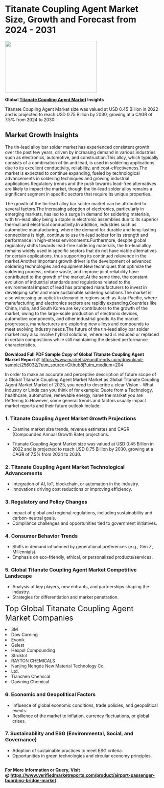 <H1>Titanate Coupling Agent Market Size, Growth and Forecast from 2024 - 2031</H1><img class="aligncenter size-medium wp-image-584254" src="https://thirdeyenews.in/wp-content/uploads/2024/09/Global-Market-Research-300x168.jpeg" alt="" width="300" height="168" /><p><strong>Global&nbsp;<a href="https://www.marketsizeandtrends.com/download-sample/256032/?utm_source=Github8j?utm_medium=204">Titanate Coupling Agent Market</a> Insights</strong></p><p>Titanate Coupling Agent Market size was valued at USD 0.45 Billion in 2022 and is projected to reach USD 0.75 Billion by 2030, growing at a CAGR of 7.5% from 2024 to 2030.</p><p><h2>Market Growth Insights</h2> <p>The tin-lead alloy bar solder market has experienced consistent growth over the past few years, driven by increasing demand in various industries such as electronics, automotive, and construction.This alloy, which typically consists of a combination of tin and lead, is used in soldering applications due to its excellent conductivity, reliability, and cost-effectiveness.The market is expected to continue expanding, fueled by technological advancements in soldering techniques and growing industrial applications.Regulatory trends and the push towards lead-free alternatives are likely to impact the market, though the tin-lead solder alloy remains a significant segment in specific sectors that require its unique properties.</p> <p>The growth of the tin-lead alloy bar solder market can be attributed to several factors.The increasing adoption of electronics, particularly in emerging markets, has led to a surge in demand for soldering materials, with tin-lead alloy being a staple in electronic assemblies due to its superior thermal and electrical conductivity.In addition, industries such as automotive manufacturing, where the demand for durable and long-lasting connections is high, continue to use tin-lead solder for its strength and performance in high-stress environments.Furthermore, despite global regulatory shifts towards lead-free soldering materials, the tin-lead alloy remains widely used in specific sectors that do not have viable alternatives for certain applications, thus supporting its continued relevance in the market.Another important growth driver is the development of advanced soldering technologies and equipment.New techniques that optimize the soldering process, reduce waste, and improve joint reliability have contributed to the growth of the market.At the same time, the constant evolution of industrial standards and regulations related to the environmental impact of lead has prompted manufacturers to invest in developing safer and more sustainable soldering solutions.The market is also witnessing an uptick in demand in regions such as Asia-Pacific, where manufacturing and electronics sectors are rapidly expanding.Countries like China, India, and South Korea are key contributors to the growth of the market, owing to the large-scale production of electronic devices, automotive components, and other industrial goods.As the market progresses, manufacturers are exploring new alloys and compounds to meet evolving industry needs.The future of the tin-lead alloy bar solder market may also involve hybrid solutions, where lead is reduced or replaced in certain compositions while still maintaining the desired performance characteristics.<p><span class=""><strong>Download Full PDF Sample Copy of Global Titanate Coupling Agent Market Report</strong> @ <a href="https://www.marketsizeandtrends.com/download-sample/256032/?utm_source=Github8j?utm_medium=204" target="_blank">https://www.marketsizeandtrends.com/download-sample/256032/?utm_source=Github8j?utm_medium=204</a></span></p><p>In order to make an accurate and perceptive description of future scope of a Global&nbsp;Titanate Coupling Agent Market Market as Global&nbsp;Titanate Coupling Agent Market Market of 2025, you need to describe a clear Vision &ndash; What Industry or Linda can you think of for example: Quote from a Technology, healthcare, automotive, renewable energy, name the market you are Reffering to.However, some general trends and factors usually impact market reports and their future outlook include:</p><h3>1.&nbsp;<strong>Titanate Coupling Agent Market Growth Projections</strong></h3><ul><li>Examine market size trends, revenue estimates and CAGR (Compounded Annual Growth Rate) projections.</li><li><p>Titanate Coupling Agent Market size was valued at USD 0.45 Billion in 2022 and is projected to reach USD 0.75 Billion by 2030, growing at a CAGR of 7.5% from 2024 to 2030.</p></li></ul><h3>2.&nbsp;<strong>Titanate Coupling Agent Market Technological Advancements</strong></h3><ul><li>Integration of AI, IoT, blockchain, or automation in the industry.</li><li>Innovations driving cost reductions or improving efficiency.</li></ul><h3>3.&nbsp;<strong>Regulatory and Policy Changes</strong></h3><ul><li>Impact of global and regional regulations, including sustainability and carbon-neutral goals.</li><li>Compliance challenges and opportunities tied to government initiatives.</li></ul><h3>4.&nbsp;<strong>Consumer Behavior Trends</strong></h3><ul><li>Shifts in demand influenced by generational preferences (e.g., Gen Z, Millennials).</li><li>Emphasis on eco-friendly, ethical, or personalized products/services.</li></ul><h3>5.&nbsp;<strong>Global Titanate Coupling Agent Market Competitive Landscape</strong></h3><ul><li>Analysis of key players, new entrants, and partnerships shaping the industry.</li><li>Strategies for differentiation and market penetration.</li></ul><p data-pm-slice="1 1 []"><span style="color: inherit; font-family: inherit; font-size: 25px;">Top Global Titanate Coupling Agent Market Companies</span></p><div class="" data-test-id=""><p><li>3M</li><li> Dow Corning</li><li> Evonik</li><li> Gelest</li><li> Hexpol Compounding</li><li> Struktol</li><li> RAYTON CHEMICALS</li><li> Nanjing Nengde New Material Technology Co.</li><li> Ltd.</li><li> Tianchen Chemical</li><li> Dawning Chemical</li></p></div><h3>6.&nbsp;<strong>Economic and Geopolitical Factors</strong></h3><ul><li>Influence of global economic conditions, trade policies, and geopolitical events.</li><li>Resilience of the market to inflation, currency fluctuations, or global crises.</li></ul><h3>7.&nbsp;<strong>Sustainability and ESG (Environmental, Social, and Governance)</strong></h3><ul><li>Adoption of sustainable practices to meet ESG criteria.</li><li>Opportunities in green technologies and circular economy principles.</li></ul><h2><strong style="font-size: 14px;">For More Information or Query, Visit @&nbsp;</strong><a style="background-color: #ffffff; font-size: 14px;" href="https://www.marketsizeandtrends.com/report/titanate-coupling-agent-market/" target="_blank">https://www.verifiedmarketreports.com/product/airport-passenger-boarding-bridge-market</a></h2>
